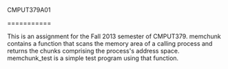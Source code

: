 CMPUT379A01

===========


This is an assignment for the Fall 2013 semester of CMPUT379.
memchunk contains a function that scans the memory area of a calling
process and returns the chunks comprising the process's address space.
memchunk_test is a simple test program using that function.